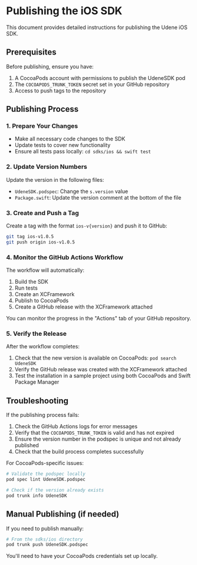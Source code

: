 # Publishing the iOS SDK

This document provides detailed instructions for publishing the Udene iOS SDK.

## Prerequisites

Before publishing, ensure you have:

1. A CocoaPods account with permissions to publish the UdeneSDK pod
2. The `COCOAPODS_TRUNK_TOKEN` secret set in your GitHub repository
3. Access to push tags to the repository

## Publishing Process

### 1. Prepare Your Changes

- Make all necessary code changes to the SDK
- Update tests to cover new functionality
- Ensure all tests pass locally: `cd sdks/ios && swift test`

### 2. Update Version Numbers

Update the version in the following files:

- `UdeneSDK.podspec`: Change the `s.version` value
- `Package.swift`: Update the version comment at the bottom of the file

### 3. Create and Push a Tag

Create a tag with the format `ios-v{version}` and push it to GitHub:

```bash
git tag ios-v1.0.5
git push origin ios-v1.0.5
```

### 4. Monitor the GitHub Actions Workflow

The workflow will automatically:

1. Build the SDK
2. Run tests
3. Create an XCFramework
4. Publish to CocoaPods
5. Create a GitHub release with the XCFramework attached

You can monitor the progress in the "Actions" tab of your GitHub repository.

### 5. Verify the Release

After the workflow completes:

1. Check that the new version is available on CocoaPods: `pod search UdeneSDK`
2. Verify the GitHub release was created with the XCFramework attached
3. Test the installation in a sample project using both CocoaPods and Swift Package Manager

## Troubleshooting

If the publishing process fails:

1. Check the GitHub Actions logs for error messages
2. Verify that the `COCOAPODS_TRUNK_TOKEN` is valid and has not expired
3. Ensure the version number in the podspec is unique and not already published
4. Check that the build process completes successfully

For CocoaPods-specific issues:

```bash
# Validate the podspec locally
pod spec lint UdeneSDK.podspec

# Check if the version already exists
pod trunk info UdeneSDK
```

## Manual Publishing (if needed)

If you need to publish manually:

```bash
# From the sdks/ios directory
pod trunk push UdeneSDK.podspec
```

You'll need to have your CocoaPods credentials set up locally.